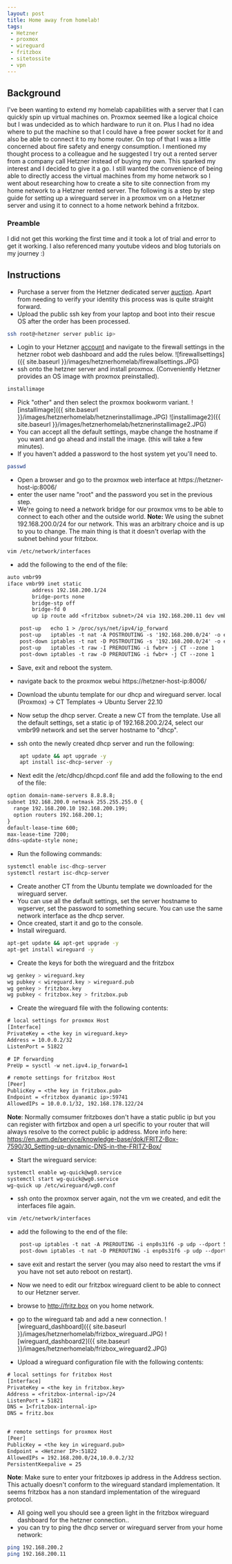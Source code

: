 ```yaml
---
layout: post
title: Home away from homelab!
tags: 
 - Hetzner
 - proxmox
 - wireguard
 - fritzbox
 - sitetossite
 - vpn
---
```


## Background
I've been wanting to extend my homelab capabilities with a server that I can quickly spin up virtual machines on. Proxmox seemed like a logical choice but I was undecided as to which hardware to run it on. Plus I had no idea where to put the machine so that I could have a free power socket for it and also be able to connect it to my home router.
On top of that I was a little concerned about fire safety and energy consumption. I mentioned my thought process to a colleague and he suggested I try out a rented server from a company call Hetzner instead of buying my own.
This sparked my interest and I decided to give it a go. I still wanted the convenience of being able to directly access the virtual machines from my home network so I went about researching how to create a site to site connection from my home network to a Hetzner rented server.
The following is a step by step guide for setting up a wireguard server in a proxmox vm on a Hetzner server and using it to connect to a home network behind a fritzbox.

### Preamble
I did not get this working the first time and it took a lot of trial and error to get it working. I also referenced many youtube videos and blog tutorials on my journey :)

## Instructions
- Purchase a server from the Hetzner dedicated server [auction](https://www.hetzner.com/sb/). Apart from needing to verify your identity this process was is quite straight forward. 
- Upload the public ssh key from your laptop and boot into their rescue OS after the order has been processed.

``` bash
ssh root@<hetzner server public ip>
```

- Login to your Hetzner [account](https://accounts.hetzner.com/login) and navigate to the firewall settings in the hetzner robot web dashboard and add the rules below.
![firewallsettings]({{ site.baseurl }}/images/hetznerhomelab/firewallsettings.JPG)
- ssh onto the hetzner server and install proxmox. (Conveniently Hetzner provides an OS image with proxmox preinstalled).
``` bash
installimage
```
- Pick "other" and then select the proxmox bookworm variant.
![installimage]({{ site.baseurl }}/images/hetznerhomelab/hetznerinstallimage.JPG)
![installimage2]({{ site.baseurl }}/images/hetznerhomelab/hetznerinstallimage2.JPG)
- You can accept all the default settings, maybe change the hostname if you want and go ahead and install the image. (this will take a few minutes).
- If you haven't added a password to the host system yet you'll need to. 

``` bash
passwd
```

- Open a browser and go to the proxmox web interface at https://hetzner-host-ip:8006/
- enter the user name "root" and the password you set in the previous step.
- We're going to need a network bridge for our proxmox vms to be able to connect to each other and the outside world.
**Note:** We using the subnet 192.168.200.0/24 for our network. This was an arbitrary choice and is up to you to change. The main thing is that it doesn't overlap with the subnet behind your fritzbox. 

``` bash
vim /etc/network/interfaces
```

- add the following to the end of the file:

``` txt
auto vmbr99
iface vmbr99 inet static
        address 192.168.200.1/24
        bridge-ports none
        bridge-stp off
        bridge-fd 0
        up ip route add <fritzbox subnet>/24 via 192.168.200.11 dev vmbr99

    post-up   echo 1 > /proc/sys/net/ipv4/ip_forward
    post-up   iptables -t nat -A POSTROUTING -s '192.168.200.0/24' -o enp0s31f6 -j MASQUERADE
    post-down iptables -t nat -D POSTROUTING -s '192.168.200.0/24' -o enp0s31f6 -j MASQUERADE
    post-up   iptables -t raw -I PREROUTING -i fwbr+ -j CT --zone 1
    post-down iptables -t raw -D PREROUTING -i fwbr+ -j CT --zone 1
```

- Save, exit and reboot the system.
- navigate back to the proxmox webui https://hetzner-host-ip:8006/
- Download the ubuntu template for our dhcp and wireguard server. local (Proxmox) -> CT Templates -> Ubuntu Server 22.10

- Now setup the dhcp server. Create a new CT from the template. Use all the default settings, set a static ip of 192.168.200.2/24, select our vmbr99 network and set the server hostname to "dhcp".

- ssh onto the newly created dhcp server and run the following:

``` bash
    apt update && apt upgrade -y
    apt install isc-dhcp-server -y
```

- Next edit the /etc/dhcp/dhcpd.conf file and add the following to the end of the file:

``` txt
option domain-name-servers 8.8.8.8;
subnet 192.168.200.0 netmask 255.255.255.0 {
  range 192.168.200.10 192.168.200.199;
  option routers 192.168.200.1;
}
default-lease-time 600;
max-lease-time 7200;
ddns-update-style none;
```

- Run the following commands: 

``` bash
systemctl enable isc-dhcp-server
systemctl restart isc-dhcp-server
```

- Create another CT from the Ubuntu template we downloaded for the wireguard server. 
- You can use all the default settings, set the server hostname to wgserver, set the password to something secure. You can use the same network interface as the dhcp server.
- Once created, start it and go to the console.
- Install wireguard.

``` bash
apt-get update && apt-get upgrade -y
apt-get install wireguard -y
```

- Create the keys for both the wireguard and the fritzbox
``` bash
wg genkey > wireguard.key
wg pubkey < wireguard.key > wireguard.pub
wg genkey > fritzbox.key
wg pubkey < fritzbox.key > fritzbox.pub
```

- Create the wireguard file with the following contents:

``` txt
# local settings for proxmox Host
[Interface]
PrivateKey = <the key in wireguard.key>
Address = 10.0.0.2/32
ListenPort = 51822

# IP forwarding
PreUp = sysctl -w net.ipv4.ip_forward=1

# remote settings for fritzbox Host
[Peer]
PublicKey = <the key in fritzbox.pub>
Endpoint = <fritzbox dyanamic ip>:59741
AllowedIPs = 10.0.0.1/32, 192.168.178.122/24
```

**Note**: Normally comsumer fritzboxes don't have a static public ip but you can register with firtzbox and open a url specific to your router that will always resolve to the correct public ip address. More info here: https://en.avm.de/service/knowledge-base/dok/FRITZ-Box-7590/30_Setting-up-dynamic-DNS-in-the-FRITZ-Box/
- Start the wireguard service:

``` bash
systemctl enable wg-quick@wg0.service
systemctl start wg-quick@wg0.service
wg-quick up /etc/wireguard/wg0.conf
```
- ssh onto the proxmox server again, not the vm we created, and edit the interfaces file again.

``` bash
vim /etc/network/interfaces
```
- add the following to the end of the file:

``` txt
    post-up iptables -t nat -A PREROUTING -i enp0s31f6 -p udp --dport 51822 -j DNAT --to <wireguard vm ip>:51822
    post-down iptables -t nat -D PREROUTING -i enp0s31f6 -p udp --dport 51822 -j DNAT --to <Hetzner IP>:51822
```

- save exit and restart the server (you may also need to restart the vms if you have not set auto reboot on restart).

- Now we need to edit our fritzbox wireguard client to be able to connect to our Hetzner server.
- browse to http://fritz.box on you home network.
- go to the wireguard tab and add a new connection.
![wireguard_dashboard]({{ site.baseurl }}/images/hetznerhomelab/frizbox_wireguard.JPG)
![wireguard_dashboard2]({{ site.baseurl }}/images/hetznerhomelab/frizbox_wireguard2.JPG)
- Upload a wireguard configuration file with the following contents:

``` txt
# local settings for fritzbox Host
[Interface]
PrivateKey = <the key in fritzbox.key>
Address = <fritzbox-internal-ip>/24
ListenPort = 51821
DNS = 1<fritzbox-internal-ip>
DNS = fritz.box


# remote settings for proxmox Host
[Peer]
PublicKey = <the key in wireguard.pub>
Endpoint = <Hetzner IP>:51822
AllowedIPs = 192.168.200.0/24,10.0.0.2/32
PersistentKeepalive = 25
```

**Note**: Make sure to enter your fritzboxes ip address in the Address section. This actually doesn't conform to the wireguard standard implementation. It seems fritzbox has a non standard implementation of the wireguard protocol. 

- All going well you should see a green light in the fritzbox wireguard dashboard for the hetzner connection..
- you can try to ping the dhcp server or wireguard server from your home network:
``` bash
ping 192.168.200.2
ping 192.168.200.11
```

 